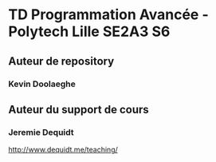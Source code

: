 # TD Programmation Avancée - Polytech Lille SE2A3 S6

## Auteur de repository

### Kevin Doolaeghe

## Auteur du support de cours

### Jeremie Dequidt

http://www.dequidt.me/teaching/
